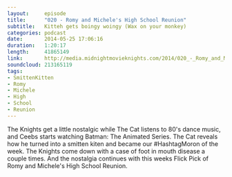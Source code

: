 ```yaml
---
layout:     episode
title:      "020 - Romy and Michele's High School Reunion"
subtitle:   Kitteh gets boingy woingy (Wax on your monkey)
categories: podcast
date:       2014-05-25 17:06:16
duration:   1:20:17
length:     41865149
link:       http://media.midnightmovieknights.com/2014/020_-_Romy_and_Michele_s_High_School_Reunion.m4a
soundcloud: 213165119
tags:
- SmittenKitten
- Romy
- Michele
- High
- School
- Reunion
---
```

The Knights get a little nostalgic while The Cat listens to 80's dance music, and Ceebs starts watching Batman: The Animated Series. The Cat reveals how he turned into a smitten kiten and became our #HashtagMoron of the week. The Knights come down with a case of foot in mouth disease a couple times. And the nostalgia continues with this weeks Flick Pick of Romy and Michele's High School Reunion.